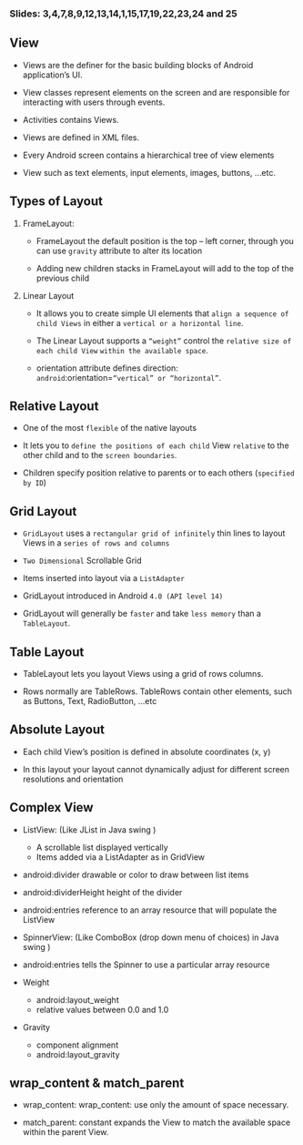 ### Slides: 3,4,7,8,9,12,13,14,1,15,17,19,22,23,24 and 25

## View

* Views are the definer for the basic building blocks of Android application’s UI.

* View classes represent elements on the screen and are responsible for interacting with users through events.

* Activities contains Views.

* Views are defined in XML files.

* Every Android screen contains a hierarchical tree of view elements

* View such as text elements, input elements, images, buttons, …etc.

## Types of Layout

1. FrameLayout:

   * FrameLayout the default position is the top – left corner, through you can use `gravity` attribute to alter its location
   
   * Adding new children stacks in FrameLayout will add to the top of the previous child

2. Linear Layout
   
   * It allows you to create simple UI elements that `align a sequence of child Views` in either a `vertical or a horizontal line`.

   * The Linear Layout supports a `“weight”` control the `relative size of each child View` `within the available space`.
   
   * orientation attribute defines direction:  `android`:orientation=`“vertical” or “horizontal”`.
   
## Relative Layout

* One of the most `flexible` of the native layouts

* It lets you to `define the positions of each child` View `relative` to the other child and to the `screen boundaries`.

* Children specify position relative to parents or to each others (`specified by ID`)

## Grid Layout

* `GridLayout` uses a `rectangular grid of infinitely` thin lines to layout Views in a `series of rows and columns`

* `Two Dimensional` Scrollable Grid

* Items inserted into layout via a `ListAdapter`

* GridLayout introduced in Android `4.0 (API level 14)`

* GridLayout will generally be `faster` and take `less memory` than a `TableLayout`.


## Table Layout

* TableLayout lets you layout Views using a grid of rows columns.

* Rows normally are TableRows. TableRows contain other elements, such as Buttons, Text, RadioButton, …etc

## Absolute Layout

* Each child View’s position is defined in absolute coordinates (x, y)

* In this layout your layout cannot dynamically adjust for different screen resolutions and orientation

## Complex View

* ListView: (Like JList in Java swing )
    - A scrollable list displayed vertically
    - Items added via a ListAdapter as in GridView

* android:divider drawable or color to draw between list items

* android:dividerHeight height of the divider

* android:entries reference to an array resource that will populate the ListView

* SpinnerView: (Like ComboBox (drop down menu of choices) in Java swing )

* android:entries tells the Spinner to use a particular array resource


* Weight
    * android:layout_weight
    * relative values between 0.0 and 1.0

* Gravity
    * component alignment
    * android:layout_gravity


## wrap_content & match_parent

* wrap_content: wrap_content: use only the amount of space necessary.

* match_parent: constant expands the View to match the available space within the parent View.